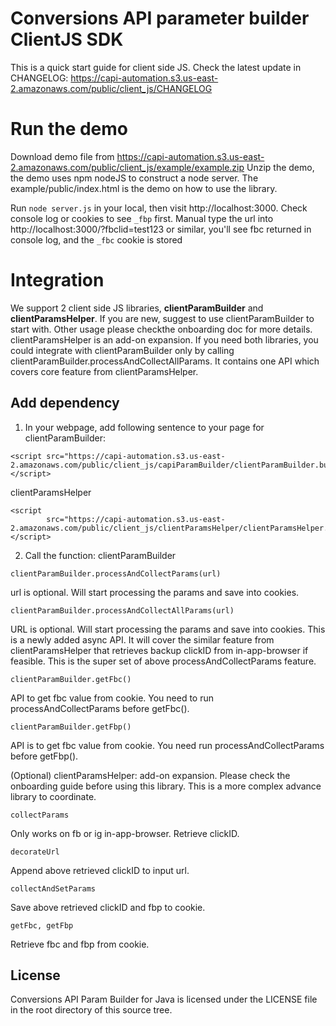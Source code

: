 # Conversions API parameter builder ClientJS SDK

This is a quick start guide for client side JS.
Check the latest update in CHANGELOG: https://capi-automation.s3.us-east-2.amazonaws.com/public/client_js/CHANGELOG

# Run the demo

Download demo file from https://capi-automation.s3.us-east-2.amazonaws.com/public/client_js/example/example.zip
Unzip the demo, the demo uses npm nodeJS to construct a node server.
The example/public/index.html is the demo on how to use the library.

Run `node server.js` in your local, then visit http://localhost:3000. Check console log or cookies to see ```_fbp``` first.
Manual type the url into http://localhost:3000/?fbclid=test123 or similar, you'll see fbc returned in console log, and the ```_fbc``` cookie is stored

# Integration

We support 2 client side JS libraries, **clientParamBuilder** and **clientParamsHelper**.
If you are new, suggest to use clientParamBuilder to start with. Other usage please checkthe onboarding doc for more details.
clientParamsHelper is an add-on expansion.
If you need both libraries, you could integrate with clientParamBuilder only by calling clientParamBuilder.processAndCollectAllParams. It contains one API which covers core feature from clientParamsHelper.

## Add dependency

1. In your webpage, add following sentence to your page for clientParamBuilder:

```
<script src="https://capi-automation.s3.us-east-2.amazonaws.com/public/client_js/capiParamBuilder/clientParamBuilder.bundle.js"></script>
```

clientParamsHelper

```
<script
        src="https://capi-automation.s3.us-east-2.amazonaws.com/public/client_js/clientParamsHelper/clientParamsHelper.bundle.js"></script>
```

2. Call the function: clientParamBuilder

```
clientParamBuilder.processAndCollectParams(url)
```

url is optional. Will start processing the params and save into cookies.

```
clientParamBuilder.processAndCollectAllParams(url)
```

URL is optional. Will start processing the params and save into cookies. This is a newly added async API. It will cover the similar feature from clientParamsHelper that retrieves backup clickID from in-app-browser if feasible. This is the super set of above processAndCollectParams feature.

```
clientParamBuilder.getFbc()
```

API to get fbc value from cookie. You need to run processAndCollectParams before getFbc().

```
clientParamBuilder.getFbp()
```

API is to get fbc value from cookie. You need run processAndCollectParams before getFbp().


(Optional) clientParamsHelper: add-on expansion. Please check the onboarding guide before using this library. This is a more complex advance library to coordinate.

```
collectParams
```

Only works on fb or ig in-app-browser. Retrieve clickID.

```
decorateUrl
```

Append above retrieved clickID to input url.

```
collectAndSetParams
```

Save above retrieved clickID and fbp to cookie.

```
getFbc, getFbp
```

Retrieve fbc and fbp from cookie.

## License

Conversions API Param Builder for Java is licensed under the LICENSE file in the root directory of this source tree.
